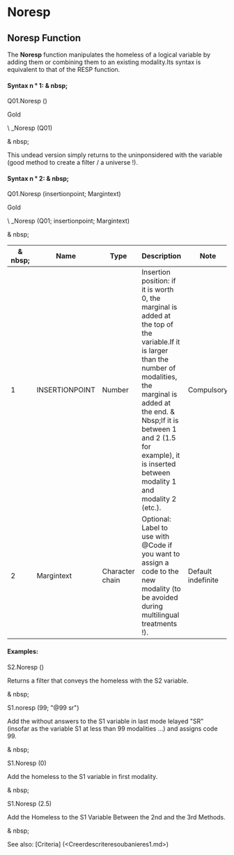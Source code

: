 # Noresp

## Noresp Function

The **Noresp** function manipulates the homeless of a logical variable by adding them or combining them to an existing modality.Its syntax is equivalent to that of the RESP function.

#### Syntax n ° 1: & nbsp;

Q01.Noresp ()

Gold

\ _Noresp (Q01)

& nbsp;

This undead version simply returns to the uninponsidered with the variable (good method to create a filter / a universe \!).

#### Syntax n ° 2: & nbsp;

Q01.Noresp (insertionpoint; Margintext)

Gold

\ _Noresp (Q01; insertionpoint; Margintext)

& nbsp;

|& nbsp;|**Name** |**Type** |**Description** |**Note** |
|--- |--- |--- |--- |--- |
|&#49;|INSERTIONPOINT |Number |Insertion position: if it is worth 0, the marginal is added at the top of the variable.If it is larger than the number of modalities, the marginal is added at the end. & Nbsp;If it is between 1 and 2 (1.5 for example), it is inserted between modality 1 and modality 2 (etc.).|Compulsory |
|&#50;|Margintext |Character chain |Optional: Label to use with @Code if you want to assign a code to the new modality (to be avoided during multilingual treatments \!).|Default indefinite |


#### Examples:

S2.Noresp ()

Returns a filter that conveys the homeless with the S2 variable.

& nbsp;

S1.noresp (99; "@99 sr")

Add the without answers to the S1 variable in last mode lelayed "SR" (insofar as the variable S1 at less than 99 modalities ...) and assigns code 99.

& nbsp;

S1.Noresp (0)

Add the homeless to the S1 variable in first modality.

& nbsp;

S1.Noresp (2.5)

Add the Homeless to the S1 Variable Between the 2nd and the 3rd Methods.

& nbsp;

See also: [Criteria] (<Creerdescriteresoubanieres1.md>)